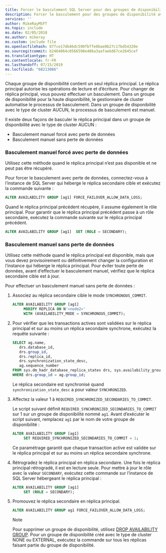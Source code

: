 ```yaml
---
title: Forcer le basculement SQL Server pour des groupes de disponibilité
description: Forcer le basculement pour des groupes de disponibilité avec le type de cluster AUCUN
services: ''
author: MikeRayMSFT
ms.topic: include
ms.date: 02/05/2018
ms.author: mikeray
ms.custom: include file
ms.openlocfilehash: 87fce17db46dc590fbffe0bae0b27c17bd54320e
ms.sourcegitcommit: b2464064c0566590e486a3aafae6d67ce2645cef
ms.translationtype: HT
ms.contentlocale: fr-FR
ms.lasthandoff: 07/15/2019
ms.locfileid: "68213086"
---
```

Chaque groupe de disponibilité contient un seul réplica principal. Le réplica principal autorise les opérations de lecture et d’écriture. Pour changer de réplica principal, vous pouvez effectuer un basculement. Dans un groupe de disponibilité pour la haute disponibilité, le gestionnaire de cluster automatise le processus de basculement. Dans un groupe de disponibilité avec le type de cluster AUCUN, le processus de basculement est manuel. 

Il existe deux façons de basculer le réplica principal dans un groupe de disponibilité avec le type de cluster AUCUN :

- Basculement manuel forcé avec perte de données
- Basculement manuel sans perte de données

### <a name="forced-manual-failover-with-data-loss"></a>Basculement manuel forcé avec perte de données

Utilisez cette méthode quand le réplica principal n’est pas disponible et ne peut pas être récupéré. 

Pour forcer le basculement avec perte de données, connectez-vous à l’instance de SQL Server qui héberge le réplica secondaire cible et exécutez la commande suivante :

```SQL
ALTER AVAILABILITY GROUP [ag1] FORCE_FAILOVER_ALLOW_DATA_LOSS;
```

Quand le réplica principal précédent récupère, il assume également le rôle principal. Pour garantir que le réplica principal précédent passe à un rôle secondaire, exécutez la commande suivante sur le réplica principal précédent.

```SQL
ALTER AVAILABILITY GROUP [ag1]  SET (ROLE = SECONDARY);
```

### <a name="manual-failover-without-data-loss"></a>Basculement manuel sans perte de données

Utilisez cette méthode quand le réplica principal est disponible, mais que vous devez provisoirement ou définitivement changer la configuration et l’instance qui héberge le réplica principal. Pour éviter toute perte de données, avant d’effectuer le basculement manuel, vérifiez que le réplica secondaire cible est à jour. 

Pour effectuer un basculement manuel sans perte de données :

1. Associez au réplica secondaire cible le mode `SYNCHRONOUS_COMMIT`.

   ```SQL
   ALTER AVAILABILITY GROUP [ag1] 
        MODIFY REPLICA ON N'<node2>' 
        WITH (AVAILABILITY_MODE = SYNCHRONOUS_COMMIT);
   ```

2. Pour vérifier que les transactions actives sont validées sur le réplica principal et sur au moins un réplica secondaire synchrone, exécutez la requête suivante : 

   ```SQL
   SELECT ag.name, 
      drs.database_id, 
      drs.group_id, 
      drs.replica_id, 
      drs.synchronization_state_desc, 
      ag.sequence_number
   FROM sys.dm_hadr_database_replica_states drs, sys.availability_groups ag
   WHERE drs.group_id = ag.group_id; 
   ```

   Le réplica secondaire est synchronisé quand `synchronization_state_desc` a pour valeur `SYNCHRONIZED`.

3. Affectez la valeur 1 à `REQUIRED_SYNCHRONIZED_SECONDARIES_TO_COMMIT`.

   Le script suivant définit `REQUIRED_SYNCHRONIZED_SECONDARIES_TO_COMMIT` sur 1 sur un groupe de disponibilité nommé `ag1`. Avant d’exécuter le script suivant, remplacez `ag1` par le nom de votre groupe de disponibilité :

   ```SQL
   ALTER AVAILABILITY GROUP [ag1] 
        SET REQUIRED_SYNCHRONIZED_SECONDARIES_TO_COMMIT = 1;
   ```

   Ce paramétrage garantit que chaque transaction active est validée sur le réplica principal et sur au moins un réplica secondaire synchrone. 

4. Rétrogradez le réplica principal en réplica secondaire. Une fois le réplica principal rétrogradé, il est en lecture seule. Pour mettre à jour le rôle avec la valeur `SECONDARY`, exécutez cette commande sur l’instance de SQL Server hébergeant le réplica principal :

   ```SQL
   ALTER AVAILABILITY GROUP [ag1] 
        SET (ROLE = SECONDARY); 
   ```

5. Promouvez le réplica secondaire en réplica principal. 

   ```SQL
   ALTER AVAILABILITY GROUP ag1 FORCE_FAILOVER_ALLOW_DATA_LOSS; 
   ```  

   > [!NOTE] 
   > Pour supprimer un groupe de disponibilité, utilisez [DROP AVAILABILITY GROUP](https://docs.microsoft.com/sql/t-sql/statements/drop-availability-group-transact-sql). Pour un groupe de disponibilité créé avec le type de cluster NONE ou EXTERNAL, exécutez la commande sur tous les réplicas faisant partie du groupe de disponibilité.
